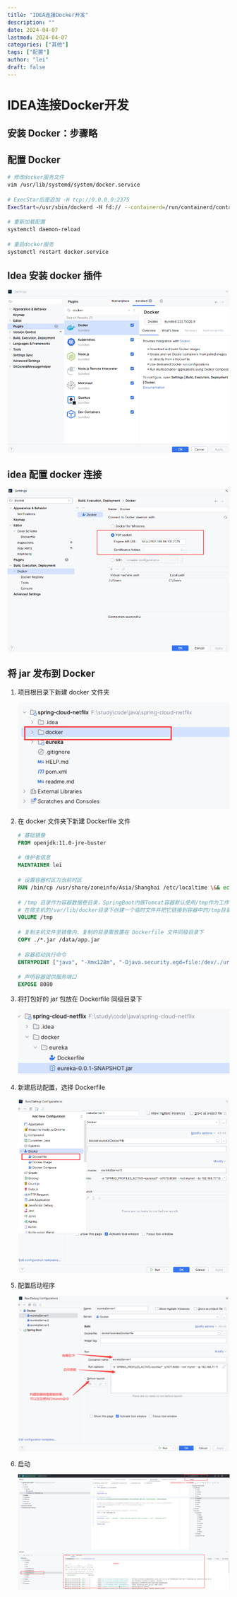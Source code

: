 ```yaml
---
title: "IDEA连接Docker开发"
description: ""
date: 2024-04-07
lastmod: 2024-04-07
categories: ["其他"]
tags: ["配置"]
author: "lei"
draft: false
---
```


# IDEA连接Docker开发

## 安装 Docker：步骤略

## 配置 Docker 

```bash
# 修改docker服务文件
vim /usr/lib/systemd/system/docker.service

# ExecStar后面追加 -H tcp://0.0.0.0:2375
ExecStart=/usr/sbin/dockerd -H fd:// --containerd=/run/containerd/containerd.sock $DOCKER_OPTS -H tcp://0.0.0.0:2375

# 重新加载配置
systemctl daemon-reload
 
# 重启docker服务
systemctl restart docker.service
```

## Idea 安装 docker 插件

![image-20240411011343365](./images.assets/image-20240411011343365.png)

## idea 配置 docker 连接

![image-20240411011501965](./images.assets/image-20240411011501965.png)

## 将 jar 发布到 Docker

1. 项目根目录下新建 docker 文件夹

   ![image-20240411011650474](./images.assets/image-20240411011650474.png)

2. 在 docker 文件夹下新建  Dockerfile 文件

   ```dockerfile
   # 基础镜像
   FROM openjdk:11.0-jre-buster
   
   # 维护者信息
   MAINTAINER lei
   
   # 设置容器时区为当前时区
   RUN /bin/cp /usr/share/zoneinfo/Asia/Shanghai /etc/localtime \&& echo 'Asia/Shanghai' >/etc/timezone
   
   # /tmp 目录作为容器数据卷目录，SpringBoot内嵌Tomcat容器默认使用/tmp作为工作目录，任何向 /tmp 中写入的信息不会记录进容器存储层
   # 在宿主机的/var/lib/docker目录下创建一个临时文件并把它链接到容器中的/tmp目录
   VOLUME /tmp
   
   # 复制主机文件至镜像内，复制的目录需放置在 Dockerfile 文件同级目录下
   COPY ./*.jar /data/app.jar
   
   # 容器启动执行命令
   ENTRYPOINT ["java", "-Xmx128m", "-Djava.security.egd=file:/dev/./urandom", "-jar", "/data/app.jar"]
   
   # 声明容器提供服务端口
   EXPOSE 8080
   ```

3. 将打包好的 jar 包放在 Dockerfile 同级目录下

   ![image-20240411011844378](./images.assets/image-20240411011844378.png)

4. 新建启动配置，选择 Dockerfile

   ![image-20240411011939988](./images.assets/image-20240411011939988.png)

5. 配置启动程序

   ![image-20240411012356516](./images.assets/image-20240411012356516.png)

6. 启动

   ![image-20240411012541075](./images.assets/image-20240411012541075.png)
